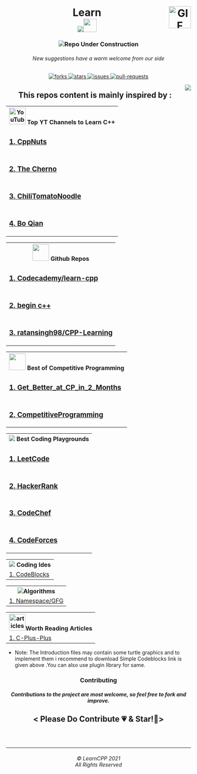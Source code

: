  
  <h1 align="center" border-left="5px">
    <img align="right" alt="GIF" height="60px" src="https://media.giphy.com/media/du3J3cXyzhj75IOgvA/giphy.gif" />
    Learn
  <br>
  <img src="https://img.icons8.com/color/48/000000/c-plus-plus-logo.png"/><img src="https://media.giphy.com/media/9S3FMee8gGGRBhZsA7/giphy.gif" width="36px"/>
 
</h1>

<!------------------------------------Badges------------------------------->

<h3 align="center">
<img src="https://img.icons8.com/office/48/000000/under-construction.png"/>Repo Under Construction
</h3>
<h6 align="center">
New suggestions have a warm welcome from our side
</h6>


<p align="center">

<a href="https://github.com/Lakhankumawat/LearnCPP/fork" target="blank">
<img src="https://img.shields.io/github/forks/Lakhankumawat/LearnCPP?style=flat-square" alt=" forks"/>
</a>
<a href="https://github.com/Lakhankumawat/LearnCPP/stargazers" target="blank">
<img src="https://img.shields.io/github/stars/Lakhankumawat/LearnCPP?style=flat-square" alt=" stars"/>
</a>
<a href="https://github.com/Lakhankumawat/LearnCPP/issues" target="blank">
<img src="https://img.shields.io/github/issues/Lakhankumawat/LearnCPP?style=flat-square" alt="issues"/>
</a>
<a href="https://github.com/Lakhankumawat/LearnCPP/pulls" target="blank">
<img src="https://img.shields.io/github/issues-pr/Lakhankumawat/LearnCPP?style=flat-square" alt=" pull-requests"/>
</a>
</p>

<!--- Tables Start-->

<img align="right" src="http://estruyf-github.azurewebsites.net/api/VisitorHit?user=LakhanKumawat&repo=LearnCPP&countColorcountColor&countColor=%237B1E7B"/>
<h2 align="center" >This repos content is mainly inspired by :</h2>

<!--- Tables YT-->


<table align="center" >
<tr><th><img src="https://edent.github.io/SuperTinyIcons/images/svg/youtube.svg" width="45" title="YouTube" />  Top YT Channels to Learn C++
</th></tr>
<td>
<h3>
<a href="https://www.youtube.com/user/MrRupeshyadav">1. CppNuts</a>
</h3></td><tr></tr>
<td><h3>
<a href="https://www.youtube.com/user/TheChernoProject">2. The Cherno</a>
</h3>
</td><tr></tr>
<td><h3>
<a href="https://www.youtube.com/user/ChiliTomatoNoodle">3. ChiliTomatoNoodle</a>
</h3></td><tr></tr>
<td><h3>
<a href="https://www.youtube.com/user/BoQianTheProgrammer">4. Bo Qian</a>
</h3></td>


</table>

<!--- Tables Repos-->


<table align="center" >
<th><img src="https://edent.github.io/SuperTinyIcons/images/png/github.png" width="45" />   Github Repos</th>
<tr>
<td><h3>
<a href="https://github.com/Codecademy/learn-cpp">1. Codecademy/learn-cpp</a>
</h3>

</td>
</tr>
<tr>
<td>
<h3>
<a href="https://gist.github.com/johnmcfarlane/1b2d9c83e4d3f700ba61e2df4077c613">2. begin c++ </a>
</h3>
</td>
</tr>
<tr>
<td>
<h3>
<a href="https://github.com/ratansingh98/CPP-Learning">3. ratansingh98/CPP-Learning</a>
</h3>
</td>
</tr>
</table>

<!--- Tables Competitive -->



<table align="center" >
<th><img src="https://edent.github.io/SuperTinyIcons/images/png/github.png" width="45" /> Best of Competitive Programming</th>
<tr><td><h3><a href="https://github.com/sahilbansal17/Get_Better_at_CP_in_2_Months">1. Get_Better_at_CP_in_2_Months</a></h3>
</td></tr>
<tr><td><h3><a href="https://github.com/smv1999/CompetitiveProgrammingQuestionBank">2. CompetitiveProgramming</a></h3>
</td></tr>
</table>

<!--- Tables Coding Playgrounds-->
<table align="center" >
<th><img src="https://img.icons8.com/color/48/000000/badminton-2.png"/> Best Coding Playgrounds</th>
<tr>
 <td>
  <h3><a href="https://leetcode.com/problemset/all/">1. LeetCode</a></h3></td></tr><tr>
 <td>
  <h3>
  <a href="https://www.hackerrank.com/dashboard">2. HackerRank</a></h3></td></tr><tr>
 <td>
  <h3>
  <a href="https://www.codechef.com/">3. CodeChef</a></h3></td></tr><tr>
 <td>
 <h3>
  <a href="https://www.codeforces.com/">4. CodeForces</a></h3></td>
 </tr>
</table>

<!--- Tables Offline best ide-->

<table align="center" ><th><img src="https://img.icons8.com/fluent/48/000000/programming-flag.png"/> Coding Ides</th><tr>
<td><a href="https://www.codeblocks.org/downloads/binaries/">1. CodeBlocks</a></td></tr>
</table>


<!--- Tables Articles -->

<table align="center" ><th><img src="https://img.icons8.com/color/48/000000/generic-sorting.png"/>Algorithms</th><tr>
<td><a href="https://www.geeksforgeeks.org/using-namespace-std-considered-bad-practice/" >1. Namespace/GFG</a></td></tr>
</table>

<!--- Tables Algorithms -->

<table align="center" ><th><img src="https://img.icons8.com/fluent/48/000000/notepad.png" width="45" alt="articles" />Worth Reading Articles</th><tr>
<td><a href="https://github.com/TheAlgorithms/C-Plus-Plus" >1. C-Plus-Plus</a></td></tr>
</table>

<ul><li>
 Note: The Introduction files may contain some turtle graphics and to implement them i recommend to download Simple Codeblocks link is given above .You can also use plugin library for same.
 </li></ul>
<h3 align="center">Contributing </h3>
<h5 align="center">Contributions to the project are most welcome, so feel free to fork and improve.</h5>
<h2 align="center" >< Please Do Contribute 💗 & Star!🤩></h2>
<br><br><hr>
  <h6 align="center">© LearnCPP 2021 <br>
  All Rights Reserved</h6>

